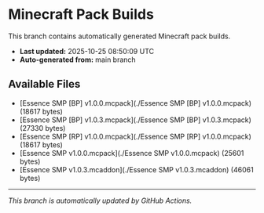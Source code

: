 # Minecraft Pack Builds

This branch contains automatically generated Minecraft pack builds.

- **Last updated:** 2025-10-25 08:50:09 UTC
- **Auto-generated from:** main branch

## Available Files

- [Essence SMP [BP] v1.0.0.mcpack](./Essence SMP [BP] v1.0.0.mcpack) (18617 bytes)
- [Essence SMP [BP] v1.0.3.mcpack](./Essence SMP [BP] v1.0.3.mcpack) (27330 bytes)
- [Essence SMP [RP] v1.0.0.mcpack](./Essence SMP [RP] v1.0.0.mcpack) (18617 bytes)
- [Essence SMP v1.0.0.mcpack](./Essence SMP v1.0.0.mcpack) (25601 bytes)
- [Essence SMP v1.0.3.mcaddon](./Essence SMP v1.0.3.mcaddon) (46061 bytes)

---
*This branch is automatically updated by GitHub Actions.*
